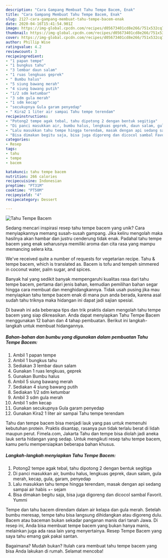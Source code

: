 ```yaml
---
description: "Cara Gampang Membuat Tahu Tempe Bacem, Enak"
title: "Cara Gampang Membuat Tahu Tempe Bacem, Enak"
slug: 2127-cara-gampang-membuat-tahu-tempe-bacem-enak
date: 2020-04-16T15:41:54.901Z
image: https://img-global.cpcdn.com/recipes/d05673401cd8e266/751x532cq70/tahu-tempe-bacem-foto-resep-utama.jpg
thumbnail: https://img-global.cpcdn.com/recipes/d05673401cd8e266/751x532cq70/tahu-tempe-bacem-foto-resep-utama.jpg
cover: https://img-global.cpcdn.com/recipes/d05673401cd8e266/751x532cq70/tahu-tempe-bacem-foto-resep-utama.jpg
author: Phillip Wise
ratingvalue: 4.2
reviewcount: 3
recipeingredient:
- "1 papan tempe"
- "1 bungkus tahu"
- "3 lembar daun salam"
- "1 ruas lengkuas geprek"
- " Bumbu halus"
- "5 siung bawang merah"
- "4 siung bawang putih"
- "1/2 sdm ketumbar"
- "3 sdm gula merah"
- "1 sdm kecap"
- "secukupnya Gula garam penyedap"
- " Kira2 1 liter air sampai Tahu tempe terendam"
recipeinstructions:
- "Potong2 tempe agak tebal, tahu dipotong 2 dengan bentuk segitiga"
- "Di panci masukkan air, bumbu halus, lengkuas geprek, daun salam, gula merah, kecap, gula, garam, penyedap"
- "Lalu masukkan tahu tempe hingga terendam, masak dengan api sedang sampai air habis +- sejam"
- "Bisa dimakan begitu saja, bisa juga digoreng dan dicocol sambal Favorit. Yummi"
categories:
- Resep
tags:
- tahu
- tempe
- bacem

katakunci: tahu tempe bacem 
nutrition: 266 calories
recipecuisine: Indonesian
preptime: "PT31M"
cooktime: "PT50M"
recipeyield: "4"
recipecategory: Dessert

---
```



![Tahu Tempe Bacem](https://img-global.cpcdn.com/recipes/d05673401cd8e266/751x532cq70/tahu-tempe-bacem-foto-resep-utama.jpg)

Sedang mencari inspirasi resep tahu tempe bacem yang unik? Cara menyiapkannya memang susah-susah gampang. Jika keliru mengolah maka hasilnya akan hambar dan justru cenderung tidak enak. Padahal tahu tempe bacem yang enak seharusnya memiliki aroma dan cita rasa yang mampu memancing selera kita.

We&#39;ve received quite a number of requests for vegetarian recipe. Tahu &amp; tempe bacem, which is translated as. Bacem is tofu and tempeh simmered in coconut water, palm sugar, and spices.

Banyak hal yang sedikit banyak mempengaruhi kualitas rasa dari tahu tempe bacem, pertama dari jenis bahan, kemudian pemilihan bahan segar hingga cara membuat dan menghidangkannya. Tidak usah pusing jika mau menyiapkan tahu tempe bacem enak di mana pun anda berada, karena asal sudah tahu triknya maka hidangan ini dapat jadi sajian spesial.


Di bawah ini ada beberapa tips dan trik praktis dalam mengolah tahu tempe bacem yang siap dikreasikan. Anda dapat menyiapkan Tahu Tempe Bacem menggunakan 12 bahan dan 4 tahap pembuatan. Berikut ini langkah-langkah untuk membuat hidangannya.

<!--inarticleads1-->

##### Bahan-bahan dan bumbu yang digunakan dalam pembuatan Tahu Tempe Bacem:

1. Ambil 1 papan tempe
1. Ambil 1 bungkus tahu
1. Sediakan 3 lembar daun salam
1. Gunakan 1 ruas lengkuas, geprek
1. Gunakan  Bumbu halus
1. Ambil 5 siung bawang merah
1. Sediakan 4 siung bawang putih
1. Sediakan 1/2 sdm ketumbar
1. Ambil 3 sdm gula merah
1. Ambil 1 sdm kecap
1. Gunakan secukupnya Gula garam penyedap
1. Gunakan  Kira2 1 liter air sampai Tahu tempe terendam


Tahu dan tempe bacem bisa menjadi lauk yang pas untuk memenuhi kebutuhan protein. Praktis disantap, rasanya pun tidak terlalu berat di lidah maupun perut. Fimela.com, Jakarta Tahu dan tempe bisa diolah jadi aneka lauk serta hidangan yang sedap. Untuk mengikuti resep tahu tempe bacem, kamu perlu mempersiapkan beberapa bahan khusus. 

<!--inarticleads2-->

##### Langkah-langkah menyiapkan Tahu Tempe Bacem:

1. Potong2 tempe agak tebal, tahu dipotong 2 dengan bentuk segitiga
1. Di panci masukkan air, bumbu halus, lengkuas geprek, daun salam, gula merah, kecap, gula, garam, penyedap
1. Lalu masukkan tahu tempe hingga terendam, masak dengan api sedang sampai air habis +- sejam
1. Bisa dimakan begitu saja, bisa juga digoreng dan dicocol sambal Favorit. Yummi


Tempe dan tahu bacem direndam dalam air kelapa dan gula merah. Setelah bumbu meresap, tempe tahu bisa langsung dihidangkan atau digoreng dulu. Bacem atau baceman bukan sekadar panganan manis dari tanah Jawa. Di resep ini, Anda bisa membuat tempe bacem yang bukan hanya manis, melainkan juga ada rasa lain yang menyertainya. Resep Tempe Bacem yang saya tahu emang gak pakai santan. 

Bagaimana? Mudah bukan? Itulah cara membuat tahu tempe bacem yang bisa Anda lakukan di rumah. Selamat mencoba!
